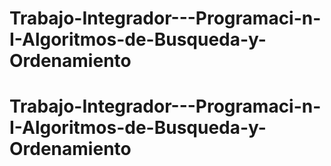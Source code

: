 # Trabajo-Integrador---Programaci-n-I-Algoritmos-de-Busqueda-y-Ordenamiento
# Trabajo-Integrador---Programaci-n-I-Algoritmos-de-Busqueda-y-Ordenamiento
